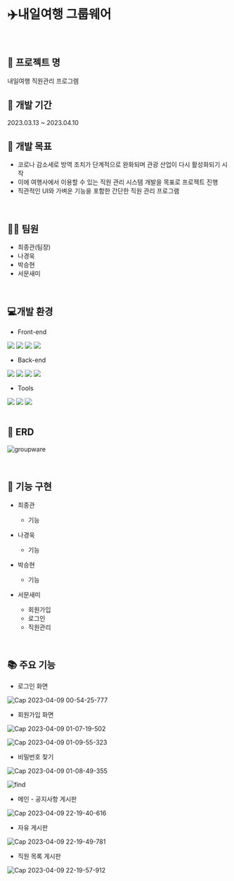 # ✈️내일여행 그룹웨어 <br>

<br>

## 📂 프로젝트 명
내일여행 직원관리 프로그렘

## 📅 개발 기간
2023.03.13 ~ 2023.04.10

## 📌 개발 목표
* 코로나 감소세로 방역 조치가 단계적으로 완화되며 관광 산업이 다시 활성화되기 시작
* 이에 여행사에서 이용할 수 있는 직원 관리 시스템 개발을 목표로 프로젝트 진행
* 직관적인 UI와 가벼운 기능을 포함한 간단한 직원 관리 프로그램

<br>

## 🧑‍💻 팀원

* 최종관(팀장)
* 나경욱
* 박승현
* 서문새미

<br>

## 💻개발 환경
* Front-end
<div>
<img src="https://img.shields.io/badge/HTML-E34F26?style=flat-square&logo=HTML5&logoColor=white"/>
<img src="https://img.shields.io/badge/CSS-1572B6?style=flat-square&logo=CSS3&logoColor=white"/>
<img src="https://img.shields.io/badge/JavaScript-F7DF1E?style=flat-square&logo=JavaScript&logoColor=white"/>
<img src="https://img.shields.io/badge/jquery-0769AD?style=flat-square&logo=jquery&logoColor=white"/>
</div>

* Back-end
<div>
<img src="https://img.shields.io/badge/Java-007396?style=flat-square&logo=java&logoColor=white"/>
<img src="https://img.shields.io/badge/springboot-6DB33F?style=flat-square&logo=springboot&logoColor=white"/>
<img src="https://img.shields.io/badge/mysql-4479A1?style=flat-square&logo=mysql&logoColor=white"/>
<img src="https://img.shields.io/badge/apachetomcat-F8DC75?style=flat-square&logo=apachetomcat&logoColor=white"/>
</div>

* Tools
<div>
<img src="https://img.shields.io/badge/git-F05032?style=flat-square&logo=git&logoColor=white"/>
<img src="https://img.shields.io/badge/spring-6DB33F?style=flat-square&logo=spring&logoColor=white"/>
<img src="https://img.shields.io/badge/visualstudiocode-5C2D91?style=flat-square&logo=visualstudiocode&logoColor=white"/>
</div>

<br>

## 💾 ERD

![groupware](https://user-images.githubusercontent.com/122348810/230769641-608ae525-ddde-4a62-b65c-928caf03ac77.png)

<br>

## 📄 기능 구현

* 최종관
  * 기능
  
* 나경욱
  * 기능

* 박승현
  * 기능

* 서문새미
  * 회원가입
  * 로그인
  * 직원관리

<br>

## 📚 주요 기능

* 로그인 화면

![Cap 2023-04-09 00-54-25-777](https://user-images.githubusercontent.com/122348810/230769709-64be4043-d84c-47f3-bc5d-7f286d0df048.jpg)

* 회원가입 화면

![Cap 2023-04-09 01-07-19-502](https://user-images.githubusercontent.com/122348810/230769753-3fe25f2a-a85d-4c8c-b7f2-a3e25b360e1a.jpg)

![Cap 2023-04-09 01-09-55-323](https://user-images.githubusercontent.com/122348810/230769771-b3446937-7ead-41a0-bf78-92934c39d6d1.jpg)

* 비밀번호 찾기

![Cap 2023-04-09 01-08-49-355](https://user-images.githubusercontent.com/122348810/230769782-a982c465-c770-4559-9eea-44fbf12208f1.jpg)

![find](https://user-images.githubusercontent.com/122348810/230769788-b64509f9-4c50-41ad-ac2f-9a082bf1f07e.jpg)

* 메인 - 공지사항 게시판

![Cap 2023-04-09 22-19-40-616](https://user-images.githubusercontent.com/122348810/230775694-dbb97a70-86ad-400d-8884-6f1020611478.jpg)

* 자유 게시판

![Cap 2023-04-09 22-19-49-781](https://user-images.githubusercontent.com/122348810/230775792-b2e980e7-c5a4-4657-beba-1448c40fedbe.jpg)

* 직원 목록 게시판

![Cap 2023-04-09 22-19-57-912](https://user-images.githubusercontent.com/122348810/230775816-149b448b-0cf5-4e06-8907-29733f4099bf.jpg)


